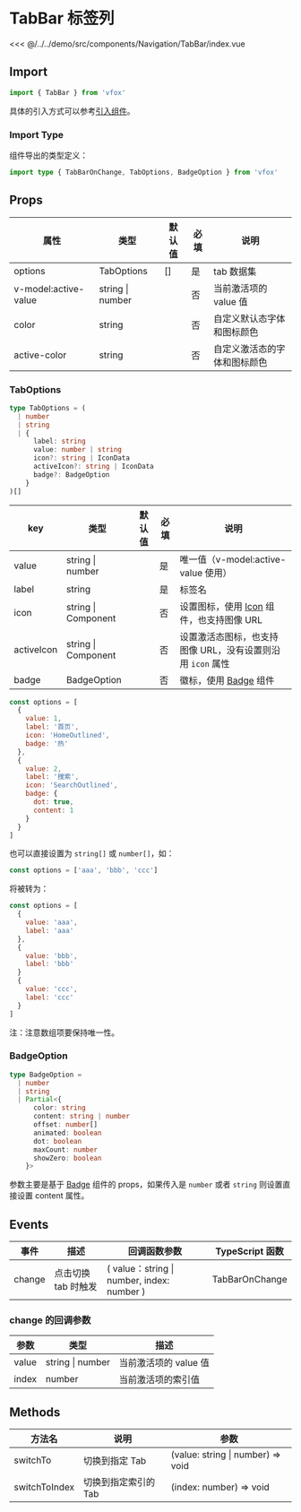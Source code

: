 # TabBar 标签列

<CodeDemo name="TabBar">

<<< @/../../demo/src/components/Navigation/TabBar/index.vue

</CodeDemo>

## Import

```js
import { TabBar } from 'vfox'
```

具体的引入方式可以参考[引入组件](../guide/import.md)。

### Import Type

组件导出的类型定义：

```ts
import type { TabBarOnChange, TabOptions, BadgeOption } from 'vfox'
```

## Props

| 属性                 | 类型             | 默认值 | 必填 | 说明                         |
| -------------------- | ---------------- | ------ | ---- | ---------------------------- |
| options              | TabOptions       | []     | 是   | tab 数据集                   |
| v-model:active-value | string \| number |        | 否   | 当前激活项的 value 值        |
| color                | string           |        | 否   | 自定义默认态字体和图标颜色   |
| active-color         | string           |        | 否   | 自定义激活态的字体和图标颜色 |

### TabOptions

```ts
type TabOptions = (
  | number
  | string
  | {
      label: string
      value: number | string
      icon?: string | IconData
      activeIcon?: string | IconData
      badge?: BadgeOption
    }
)[]
```

| key        | 类型                | 默认值 | 必填 | 说明                                                       |
| ---------- | ------------------- | ------ | ---- | ---------------------------------------------------------- |
| value      | string \| number    |        | 是   | 唯一值（v-model:active-value 使用）                        |
| label      | string              |        | 是   | 标签名                                                     |
| icon       | string \| Component |        | 否   | 设置图标，使用 [Icon](./Icon.md) 组件，也支持图像 URL      |
| activeIcon | string \| Component |        | 否   | 设置激活态图标，也支持图像 URL，没有设置则沿用 `icon` 属性 |
| badge      | BadgeOption         |        | 否   | 徽标，使用 [Badge](./Badge.md) 组件                        |

```js
const options = [
  {
    value: 1,
    label: '首页',
    icon: 'HomeOutlined',
    badge: '热'
  },
  {
    value: 2,
    label: '搜索',
    icon: 'SearchOutlined',
    badge: {
      dot: true,
      content: 1
    }
  }
]
```

也可以直接设置为 `string[]` 或 `number[]`，如：

```js
const options = ['aaa', 'bbb', 'ccc']
```

将被转为：

```js
const options = [
  {
    value: 'aaa',
    label: 'aaa'
  },
  {
    value: 'bbb',
    label: 'bbb'
  }
  {
    value: 'ccc',
    label: 'ccc'
  }
]
```

注：注意数组项要保持唯一性。

### BadgeOption

```ts
type BadgeOption =
  | number
  | string
  | Partial<{
      color: string
      content: string | number
      offset: number[]
      animated: boolean
      dot: boolean
      maxCount: number
      showZero: boolean
    }>
```

参数主要是基于 [Badge](./Badge.md) 组件的 props，如果传入是 `number` 或者 `string` 则设置直接设置 content 属性。

## Events

| 事件   | 描述                | 回调函数参数                               | TypeScript 函数 |
| ------ | ------------------- | ------------------------------------------ | --------------- |
| change | 点击切换 tab 时触发 | ( value：string \| number, index: number ) | TabBarOnChange  |

### change 的回调参数

| 参数  | 类型             | 描述                  |
| ----- | ---------------- | --------------------- |
| value | string \| number | 当前激活项的 value 值 |
| index | number           | 当前激活项的索引值    |

## Methods

| 方法名        | 说明                 | 参数                              |
| ------------- | -------------------- | --------------------------------- |
| switchTo      | 切换到指定 Tab       | (value: string \| number) => void |
| switchToIndex | 切换到指定索引的 Tab | (index: number) => void           |
